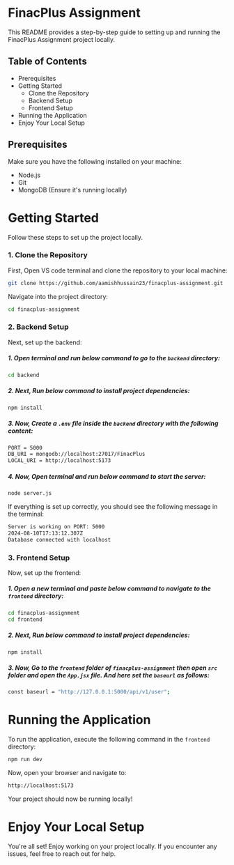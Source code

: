 # FinacPlus Assignment
This README provides a step-by-step guide to setting up and running the FinacPlus Assignment project locally.

## Table of Contents
- Prerequisites
- Getting Started
    * Clone the Repository
    * Backend Setup
    * Frontend Setup
- Running the Application
- Enjoy Your Local Setup

## Prerequisites
Make sure you have the following installed on your machine:
- Node.js
- Git
- MongoDB (Ensure it's running locally)

# Getting Started
Follow these steps to set up the project locally.

### 1. Clone the Repository
First, Open VS code terminal and clone the repository to your local machine:
```bash
git clone https://github.com/aamishhussain23/finacplus-assignment.git
```
Navigate into the project directory:
```bash
cd finacplus-assignment
```
### 2. Backend Setup
Next, set up the backend:

##### 1. Open terminal and run below command to go to the ```backend``` directory:
```bash
cd backend
```
##### 2. Next, Run below command to install project dependencies:
```bash
npm install
```

##### 3. Now, Create a ```.env``` file inside the ```backend``` directory with the following content:
```bash
PORT = 5000
DB_URI = mongodb://localhost:27017/FinacPlus
LOCAL_URI = http://localhost:5173
```

##### 4. Now, Open terminal and run below command to start the server:
```bash
node server.js
```

If everything is set up correctly, you should see the following message in the terminal:

```bash
Server is working on PORT: 5000
2024-08-10T17:13:12.307Z
Database connected with localhost
```

### 3. Frontend Setup
Now, set up the frontend:

##### 1. Open a new terminal and paste below command to navigate to the ```frontend``` directory:

```bash
cd finacplus-assignment
cd frontend
```

##### 2. Next, Run below command to install project dependencies:

```bash
npm install
```

##### 3. Now, Go to the ```frontend``` folder of ```finacplus-assignment``` then open ```src``` folder and open the ```App.jsx``` file. And here set the ```baseurl``` as follows:

```bash
const baseurl = "http://127.0.0.1:5000/api/v1/user";
```

# Running the Application
To run the application, execute the following command in the ```frontend``` directory:

```bash
npm run dev
```

Now, open your browser and navigate to:

```bash
http://localhost:5173
```

Your project should now be running locally!

# Enjoy Your Local Setup
You're all set! Enjoy working on your project locally. If you encounter any issues, feel free to reach out for help.
